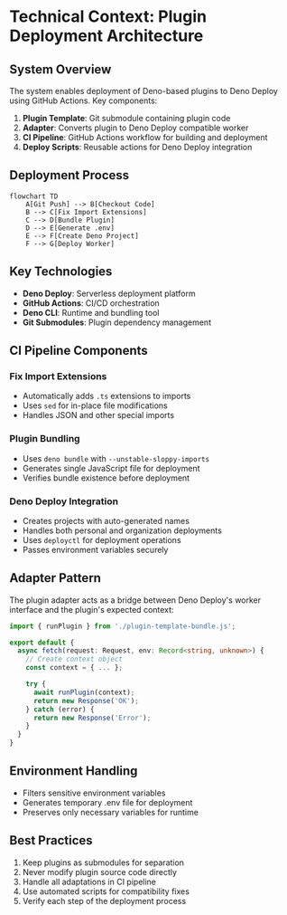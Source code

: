 # Technical Context: Plugin Deployment Architecture

## System Overview
The system enables deployment of Deno-based plugins to Deno Deploy using GitHub Actions. Key components:
1. **Plugin Template**: Git submodule containing plugin code
2. **Adapter**: Converts plugin to Deno Deploy compatible worker
3. **CI Pipeline**: GitHub Actions workflow for building and deployment
4. **Deploy Scripts**: Reusable actions for Deno Deploy integration

## Deployment Process
```mermaid
flowchart TD
    A[Git Push] --> B[Checkout Code]
    B --> C[Fix Import Extensions]
    C --> D[Bundle Plugin]
    D --> E[Generate .env]
    E --> F[Create Deno Project]
    F --> G[Deploy Worker]
```

## Key Technologies
- **Deno Deploy**: Serverless deployment platform
- **GitHub Actions**: CI/CD orchestration
- **Deno CLI**: Runtime and bundling tool
- **Git Submodules**: Plugin dependency management

## CI Pipeline Components
### Fix Import Extensions
- Automatically adds `.ts` extensions to imports
- Uses `sed` for in-place file modifications
- Handles JSON and other special imports

### Plugin Bundling
- Uses `deno bundle` with `--unstable-sloppy-imports`
- Generates single JavaScript file for deployment
- Verifies bundle existence before deployment

### Deno Deploy Integration
- Creates projects with auto-generated names
- Handles both personal and organization deployments
- Uses `deployctl` for deployment operations
- Passes environment variables securely

## Adapter Pattern
The plugin adapter acts as a bridge between Deno Deploy's worker interface and the plugin's expected context:

```ts
import { runPlugin } from './plugin-template-bundle.js';

export default {
  async fetch(request: Request, env: Record<string, unknown>) {
    // Create context object
    const context = { ... };

    try {
      await runPlugin(context);
      return new Response('OK');
    } catch (error) {
      return new Response('Error');
    }
  }
}
```

## Environment Handling
- Filters sensitive environment variables
- Generates temporary .env file for deployment
- Preserves only necessary variables for runtime

## Best Practices
1. Keep plugins as submodules for separation
2. Never modify plugin source code directly
3. Handle all adaptations in CI pipeline
4. Use automated scripts for compatibility fixes
5. Verify each step of the deployment process
